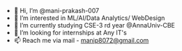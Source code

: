 - 👋 Hi, I’m @mani-prakash-007
- 👀 I’m interested in ML/AI/Data Analytics/ WebDesign
- 🌱 I’m currently studying CSE-3 rd year @AnnaUniv-CBE 
- 💞️ I’m looking for internships at Any IT's
- 📫 Reach me via mail - manip8072@gmail.com

<!---
mani-prakash-007/mani-prakash-007 is a ✨ special ✨ repository because its `README.md` (this file) appears on your GitHub profile.
You can click the Preview link to take a look at your changes.
--->
